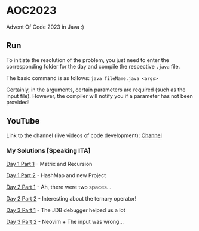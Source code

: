 # AOC2023
Advent Of Code 2023 in Java :)

## Run

To initiate the resolution of the problem, you just need to enter the corresponding folder for the day and compile the respective `.java` file.

The basic command is as follows: `java fileName.java <args>`

Certainly, in the arguments, certain parameters are required (such as the input file). However, the compiler will notify you if a parameter has not been provided!

## YouTube
Link to the channel (live videos of code development): [Channel](https://www.youtube.com/@SadShiry)
### My Solutions [Speaking  ITA]
[Day 1 Part 1](https://youtu.be/tOfqPXPxFGs) - Matrix and Recursion

[Day 1 Part 2](https://youtu.be/4GI5FnVSIdA) - HashMap and new Project

[Day 2 Part 1](https://youtu.be/h25XLtLZ2jI) - Ah, there were two spaces...

[Day 2 Part 2](https://youtu.be/V9B_NHZOAxA) - Interesting about the ternary operator!

[Day 3 Part 1](https://youtu.be/F5zg2gHrMOU) - The JDB debugger helped us a lot

[Day 3 Part 2](https://youtu.be/vXxgHP6RNcA) - Neovim + The input was wrong...
